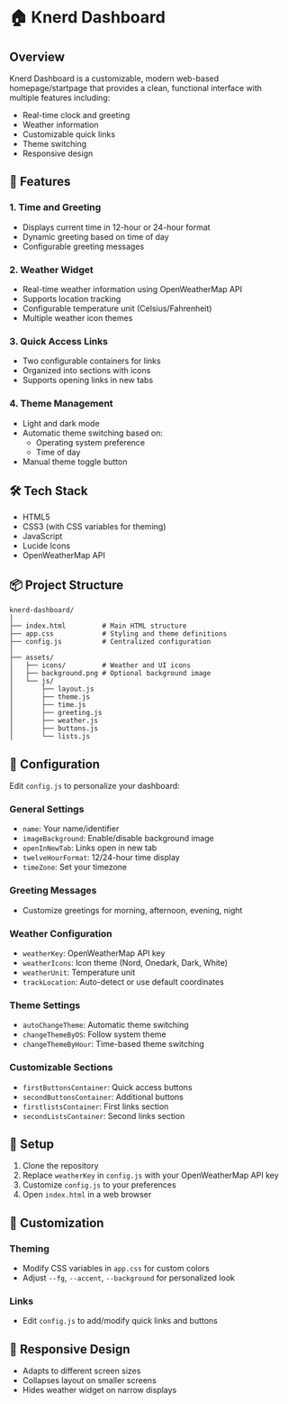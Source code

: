 # 🏠 Knerd Dashboard

## Overview

Knerd Dashboard is a customizable, modern web-based homepage/startpage that provides a clean, functional interface with multiple features including:
- Real-time clock and greeting
- Weather information
- Customizable quick links
- Theme switching
- Responsive design

## 🌟 Features

### 1. Time and Greeting
- Displays current time in 12-hour or 24-hour format
- Dynamic greeting based on time of day
- Configurable greeting messages

### 2. Weather Widget
- Real-time weather information using OpenWeatherMap API
- Supports location tracking
- Configurable temperature unit (Celsius/Fahrenheit)
- Multiple weather icon themes

### 3. Quick Access Links
- Two configurable containers for links
- Organized into sections with icons
- Supports opening links in new tabs

### 4. Theme Management
- Light and dark mode
- Automatic theme switching based on:
  - Operating system preference
  - Time of day
- Manual theme toggle button

## 🛠 Tech Stack
- HTML5
- CSS3 (with CSS variables for theming)
- JavaScript
- Lucide Icons
- OpenWeatherMap API

## 📦 Project Structure
```
knerd-dashboard/
│
├── index.html         # Main HTML structure
├── app.css            # Styling and theme definitions
├── config.js          # Centralized configuration
│
├── assets/
│   ├── icons/         # Weather and UI icons
│   ├── background.png # Optional background image
│   └── js/
│       ├── layout.js
│       ├── theme.js
│       ├── time.js
│       ├── greeting.js
│       ├── weather.js
│       ├── buttons.js
│       └── lists.js
```

## 🔧 Configuration

Edit `config.js` to personalize your dashboard:

### General Settings
- `name`: Your name/identifier
- `imageBackground`: Enable/disable background image
- `openInNewTab`: Links open in new tab
- `twelveHourFormat`: 12/24-hour time display
- `timeZone`: Set your timezone

### Greeting Messages
- Customize greetings for morning, afternoon, evening, night

### Weather Configuration
- `weatherKey`: OpenWeatherMap API key
- `weatherIcons`: Icon theme (Nord, Onedark, Dark, White)
- `weatherUnit`: Temperature unit
- `trackLocation`: Auto-detect or use default coordinates

### Theme Settings
- `autoChangeTheme`: Automatic theme switching
- `changeThemeByOS`: Follow system theme
- `changeThemeByHour`: Time-based theme switching

### Customizable Sections
- `firstButtonsContainer`: Quick access buttons
- `secondButtonsContainer`: Additional buttons
- `firstlistsContainer`: First links section
- `secondListsContainer`: Second links section

## 🚀 Setup

1. Clone the repository
2. Replace `weatherKey` in `config.js` with your OpenWeatherMap API key
3. Customize `config.js` to your preferences
4. Open `index.html` in a web browser

## 🌈 Customization

### Theming
- Modify CSS variables in `app.css` for custom colors
- Adjust `--fg`, `--accent`, `--background` for personalized look

### Links
- Edit `config.js` to add/modify quick links and buttons

## 📱 Responsive Design
- Adapts to different screen sizes
- Collapses layout on smaller screens
- Hides weather widget on narrow displays

